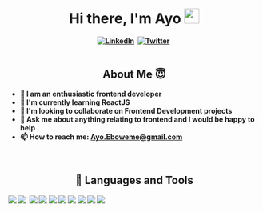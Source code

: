 <h1 align="center"><b>Hi there, I'm Ayo <img src="https://emojis.wiki/emoji-pics/facebook/woman-technologist-facebook.png" alt="" width="30"></h1>

<div align="center">
<a href="https://www.linkedin.com/in/eboweme-ayo"><img src="https://img.shields.io/badge/linkedin-%230077B5.svg?style=for-the-badge&logo=linkedin&logoColor=white)" alt="LinkedIn" /></a>&nbsp;
<a href="https://twitter.com/LebrinAyo"><img src="https://img.shields.io/badge/Twitter-1DA1F2?style=for-the-badge&logo=twitter&logoColor=white" alt="Twitter" /></a>&nbsp;
</div>

<br />
   
<h2 align="center"> About Me 😇</h2>

- 👩‍ I am an enthusiastic frontend developer 
- 🌱 I'm currently learning ReactJS
- 👯 I'm looking to collaborate on Frontend Development projects
- 💬 Ask me about anything relating to frontend and I would be happy to help
- 📫 How to reach me: Ayo.Eboweme@gmail.com

<br />

<h2 align="center"> 💼 Languages and Tools</h2>
<img src="https://img.shields.io/badge/-javascript-F7DF1E?&style=for-the-badge&logo=javascript&logoColor=black" />
<img src="https://img.shields.io/badge/-ReactJS-grey?&style=for-the-badge&logo=react&logoColor=61DAFB" />
<img scr="https://img.shields.io/badge/Next-black?style=for-the-badge&logo=next.js&logoColor=white" />
<img src="https://img.shields.io/badge/HTML5-E34F26?style=for-the-badge&logo=html5&logoColor=white" />
<img src="https://img.shields.io/badge/-css3-1572B6?&style=for-the-badge&logo=css3&logoColor=white" />
<img src="https://img.shields.io/badge/bootstrap-%23563D7C.svg?style=for-the-badge&logo=bootstrap&logoColor=white" />
<img src="https://img.shields.io/badge/-VSCode-007ACC?&style=for-the-badge&logo=visual-studio-code&logoColor=white" />
<img src="https://img.shields.io/badge/-Git-F05032?&style=for-the-badge&logo=git&logoColor=white" /> 
<img src="https://img.shields.io/badge/github-%23121011.svg?style=for-the-badge&logo=github&logoColor=white" />
<img src="https://img.shields.io/badge/Canva-%2300C4CC.svg?style=for-the-badge&logo=Canva&logoColor=white" />
<img src="https://img.shields.io/badge/Tailwind_CSS-38B2AC?style=for-the-badge&logo=tailwind-css&logoColor=white" />

<br />
<br />


